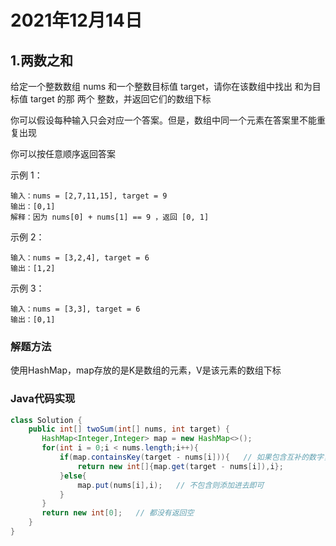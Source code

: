 # 2021年12月14日

## 1.两数之和

给定一个整数数组 nums 和一个整数目标值 target，请你在该数组中找出 和为目标值 target  的那 两个 整数，并返回它们的数组下标

你可以假设每种输入只会对应一个答案。但是，数组中同一个元素在答案里不能重复出现

你可以按任意顺序返回答案

示例 1：

```
输入：nums = [2,7,11,15], target = 9
输出：[0,1]
解释：因为 nums[0] + nums[1] == 9 ，返回 [0, 1] 
```

示例 2：

```
输入：nums = [3,2,4], target = 6
输出：[1,2]
```

示例 3：

```
输入：nums = [3,3], target = 6
输出：[0,1]
```

### 解题方法

使用HashMap，map存放的是K是数组的元素，V是该元素的数组下标

### Java代码实现

```java
class Solution {
    public int[] twoSum(int[] nums, int target) {
       HashMap<Integer,Integer> map = new HashMap<>();
       for(int i = 0;i < nums.length;i++){
           if(map.containsKey(target - nums[i])){   // 如果包含互补的数字，返回两个下标
               return new int[]{map.get(target - nums[i]),i};
           }else{
               map.put(nums[i],i);   // 不包含则添加进去即可
           }
       } 
       return new int[0];   // 都没有返回空
    }
}
```

